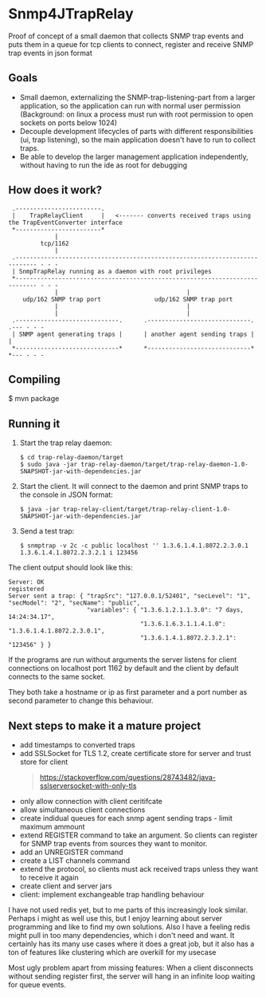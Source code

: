 # Snmp4JTrapRelay

Proof of concept of a small daemon that collects SNMP trap events and puts them in a queue
for tcp clients to connect, register and receive SNMP trap events in json format

## Goals 
 - Small daemon, externalizing the SNMP-trap-listening-part from a larger application, so the application can run with normal user permission
   (Background: on linux a process must run with root permission to open sockets on ports below 1024)
 - Decouple development lifecycles of parts with different responsibilities (ui, trap listening), so the main application doesn't have to run to collect traps.
 - Be able to develop the larger management application independently, without having to run the ide as root for debugging


## How does it work?

```
 .------------------------.
 |    TrapRelayClient     |   <------- converts received traps using the TrapEventConverter interface
 *------------------------*
             |
         tcp/1162
             |
 .---------------------------------------------------------------------------- - - -
 | SnmpTrapRelay running as a daemon with root privileges
 *---------------------------------------------------------------------------- - - -
             |                                    |
    udp/162 SNMP trap port               udp/162 SNMP trap port
             |                                    |
             |                                    |
 .-----------------------------.      .-----------------------------.     .--- - - -
 | SNMP agent generating traps |      | another agent sending traps |     |
 *-----------------------------*      *-----------------------------*     *--- - - -
```

## Compiling

$ mvn package


## Running it

1. Start the trap relay daemon:

    ```
    $ cd trap-relay-daemon/target  
    $ sudo java -jar trap-relay-daemon/target/trap-relay-daemon-1.0-SNAPSHOT-jar-with-dependencies.jar
    ```
    
2. Start the client. It will connect to the daemon and print SNMP traps to the console in JSON format:

    ```
    $ java -jar trap-relay-client/target/trap-relay-client-1.0-SNAPSHOT-jar-with-dependencies.jar
    ```
    
3. Send a test trap:

    ```    
    $ snmptrap -v 2c -c public localhost '' 1.3.6.1.4.1.8072.2.3.0.1 1.3.6.1.4.1.8072.2.3.2.1 i 123456
    ```

The client output should look like this:

```
Server: OK
registered
Server sent a trap: { "trapSrc": "127.0.0.1/52401", "secLevel": "1", "secModel": "2", "secName": "public", 
                      "variables": { "1.3.6.1.2.1.1.3.0": "7 days, 14:24:34.17",
                                     "1.3.6.1.6.3.1.1.4.1.0": "1.3.6.1.4.1.8072.2.3.0.1",
                                     "1.3.6.1.4.1.8072.2.3.2.1": "123456" } }
```

If the programs are run without arguments the server listens for client connections on localhost port 1162 by default
and the client by default connects to the same socket.

They both take a hostname or ip as first parameter and a port number as second parameter to change this behaviour. 




## Next steps to make it a mature project

   - add timestamps to converted traps
   - add SSLSocket for TLS 1.2, create certificate store for server and trust store for client
        > https://stackoverflow.com/questions/28743482/java-sslserversocket-with-only-tls
   - only allow connection with client ceritifcate
   - allow simultaneous client connections
   - create indidual queues for each snmp agent sending traps - limit maximum ammount
   - extend REGISTER command to take an argument. So clients can register for SNMP trap events
     from sources they want to monitor.
   - add an UNREGISTER command
   - create a LIST channels command
   - extend the protocol, so clients must ack received traps unless they want to receive it again
   - create client and server jars
   - client: implement exchangeable trap handling behaviour


I have not used redis yet, but to me parts of this increasingly look similar.
Perhaps i might as well use this, but I enjoy learning about server programming and like to find my own solutions.
Also I have a feeling redis might pull in too many dependencies, which i don't need and want.
It certainly has its many use cases where it does a great job, but it also has a ton of
features like clustering which are overkill for my usecase
  
Most ugly problem apart from missing features: When a client disconnects without
sending register first, the server will hang in an infinite loop waiting for queue events.
